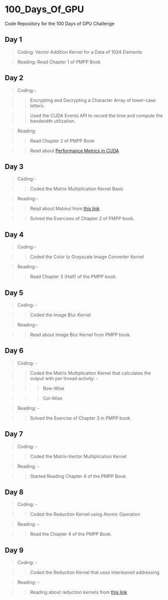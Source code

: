 # 100_Days_Of_GPU
Code Repository for the 100 Days of GPU Challenge
## Day 1
> Coding: Vector Addition Kernel for a Data of 1024 Elements

> Reading: Read Chapter 1 of PMPP Book

## Day 2
> Coding:-

>> Encrypting and Decrypting a Character Array of lower-case letters.

>> Used the CUDA Events API to record the time and compute the bandwidth utilization.

> Reading: 

>> Read Chapter 2 of PMPP Book

>> Read about [Performance Metrics in CUDA](https://developer.nvidia.com/blog/how-implement-performance-metrics-cuda-cc)

## Day 3
> Coding:-

>> Coded the Matrix Multiplication Kernel Basic

> Reading:-

>> Read about Matmul from [this link](https://drive.google.com/file/d/1ZH4-TlBWy5c9JP7gXxNQ4dAKZBZVwvHY/view)

>> Solved the Exercises of Chapter 2 of PMPP book.

## Day 4
> Coding:-

>> Coded the Color to Grayscale Image Converter Kernel

> Reading:-

>> Read Chapter 3 (Half) of the PMPP book.

## Day 5
> Coding: -

>> Coded the Image Blur Kernel 

> Reading:-

>> Read about Image Blur Kernel from PMPP book.

## Day 6
> Coding: -

>> Coded the Matrix Multiplication Kernel that calculates the output with per thread activity: -

>>> Row-Wise

>>> Col-Wise

> Reading: -

>> Solved the Exercise of Chapter 3 in PMPP book.

## Day 7
> Coding: -

>> Coded the Matrix-Vector Multiplication Kernel

> Reading: -

>> Started Reading Chapter 4 of the PMPP Book.

## Day 8
> Coding: -

>> Coded the Reduction Kernel using Atomic Operation

> Reading: -

>> Read the Chapter 4 of the PMPP Book.

## Day 9
> Coding: -

>> Coded the Reduction Kernel that uses interleaved addressing

> Reading: -

>> Reading about reduction kernels from [this link](https://drive.google.com/file/d/18MxiGsXZ6QPj7q1r1RFkn2DoFHc7jNb6/view)
